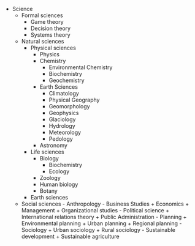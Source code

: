 - Science
	+ Formal sciences
		- Game theory 
		- Decision theory
		- Systems theory 
	+ Natural sciences
		- Physical sciences
			+ Physics
			+ Chemistry
				+ Environmental Chemistry
				+ Biochemistry
				+ Geochemistry
			+ Earth Sciences
				+ Climatology
				+ Physical Geography
				+ Geomorphology
				+ Geophysics
				+ Glaciology
				+ Hydrology
				+ Meteorology
				+ Pedology
			+ Astronomy	
		- Life sciences
			+ Biology
				+ Biochemistry
				+ Ecology				
			+ Zoology
			+ Human biology
			+ Botany
		- Earth sciences
	+ Social sciences
			- Anthropology
			- Business Studies
				+ Economics
				+ Management
				+ Organizational studies
			- Political science
				+ International relations theory
				+ Public Administration
			- Planning
				+ Environmental planning
				+ Urban planning
				+ Regional planning
			- Sociology
				+ Urban sociology
				+ Rural sociology
			- Sustainable development
				+ Sustainable agriculture	
